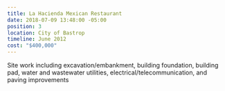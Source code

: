 ```yaml
---
title: La Hacienda Mexican Restaurant
date: 2018-07-09 13:48:00 -05:00
position: 3
location: City of Bastrop
timeline: June 2012
cost: "$400,000"
---
```


Site work including excavation/embankment, building foundation, building pad, water and wastewater utilities, electrical/telecommunication, and paving improvements